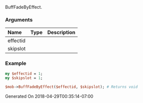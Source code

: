 BuffFadeByEffect.
### Arguments
**Name**|**Type**|**Description**
:---|:---|:---
effectid||
skipslot||

### Example

```perl
my $effectid = 1;
my $skipslot = 1;

$mob->BuffFadeByEffect($effectid, $skipslot); # Returns void
```


Generated On 2018-04-29T00:35:14-07:00